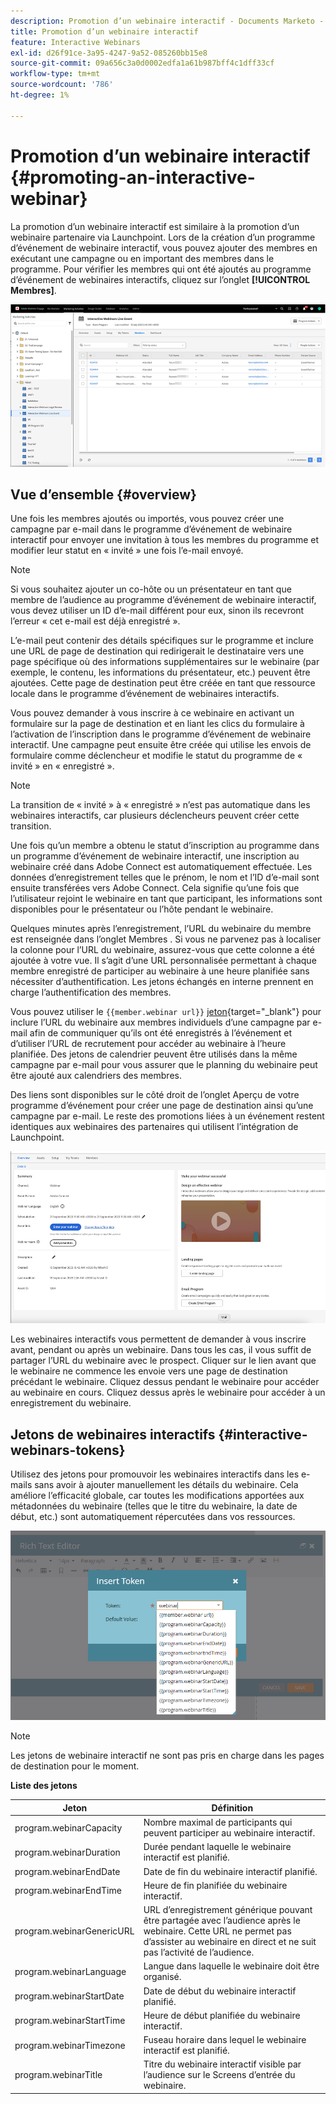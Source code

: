```yaml
---
description: Promotion d’un webinaire interactif - Documents Marketo - Documentation du produit
title: Promotion d’un webinaire interactif
feature: Interactive Webinars
exl-id: d26f91ce-3a95-4247-9a52-085260bb15e8
source-git-commit: 09a656c3a0d0002edfa1a61b987bff4c1dff33cf
workflow-type: tm+mt
source-wordcount: '786'
ht-degree: 1%

---
```


# Promotion d’un webinaire interactif {#promoting-an-interactive-webinar}

La promotion d’un webinaire interactif est similaire à la promotion d’un webinaire partenaire via Launchpoint. Lors de la création d’un programme d’événement de webinaire interactif, vous pouvez ajouter des membres en exécutant une campagne ou en important des membres dans le programme. Pour vérifier les membres qui ont été ajoutés au programme d’événement de webinaires interactifs, cliquez sur l’onglet **[!UICONTROL Membres]**.

![](assets/promoting-an-interactive-webinar-1.png)

## Vue d’ensemble {#overview}

Une fois les membres ajoutés ou importés, vous pouvez créer une campagne par e-mail dans le programme d’événement de webinaire interactif pour envoyer une invitation à tous les membres du programme et modifier leur statut en « invité » une fois l’e-mail envoyé.

>[!NOTE]
>
>Si vous souhaitez ajouter un co-hôte ou un présentateur en tant que membre de l’audience au programme d’événement de webinaire interactif, vous devez utiliser un ID d’e-mail différent pour eux, sinon ils recevront l’erreur « cet e-mail est déjà enregistré ».

L’e-mail peut contenir des détails spécifiques sur le programme et inclure une URL de page de destination qui redirigerait le destinataire vers une page spécifique où des informations supplémentaires sur le webinaire (par exemple, le contenu, les informations du présentateur, etc.) peuvent être ajoutées. Cette page de destination peut être créée en tant que ressource locale dans le programme d’événement de webinaires interactifs.

Vous pouvez demander à vous inscrire à ce webinaire en activant un formulaire sur la page de destination et en liant les clics du formulaire à l’activation de l’inscription dans le programme d’événement de webinaire interactif. Une campagne peut ensuite être créée qui utilise les envois de formulaire comme déclencheur et modifie le statut du programme de « invité » en « enregistré ».

>[!NOTE]
>
>La transition de « invité » à « enregistré » n’est pas automatique dans les webinaires interactifs, car plusieurs déclencheurs peuvent créer cette transition.

Une fois qu’un membre a obtenu le statut d’inscription au programme dans un programme d’événement de webinaire interactif, une inscription au webinaire créé dans Adobe Connect est automatiquement effectuée. Les données d’enregistrement telles que le prénom, le nom et l’ID d’e-mail sont ensuite transférées vers Adobe Connect. Cela signifie qu’une fois que l’utilisateur rejoint le webinaire en tant que participant, les informations sont disponibles pour le présentateur ou l’hôte pendant le webinaire.

Quelques minutes après l’enregistrement, l’URL du webinaire du membre est renseignée dans l’onglet Membres . Si vous ne parvenez pas à localiser la colonne pour l’URL du webinaire, assurez-vous que cette colonne a été ajoutée à votre vue. Il s’agit d’une URL personnalisée permettant à chaque membre enregistré de participer au webinaire à une heure planifiée sans nécessiter d’authentification. Les jetons échangés en interne prennent en charge l’authentification des membres.

Vous pouvez utiliser le `{{member.webinar url}}` [jeton](/help/marketo/product-docs/demand-generation/landing-pages/personalizing-landing-pages/tokens-overview.md){target="_blank"} pour inclure l’URL du webinaire aux membres individuels d’une campagne par e-mail afin de communiquer qu’ils ont été enregistrés à l’événement et d’utiliser l’URL de recrutement pour accéder au webinaire à l’heure planifiée. Des jetons de calendrier peuvent être utilisés dans la même campagne par e-mail pour vous assurer que le planning du webinaire peut être ajouté aux calendriers des membres.

Des liens sont disponibles sur le côté droit de l’onglet Aperçu de votre programme d’événement pour créer une page de destination ainsi qu’une campagne par e-mail. Le reste des promotions liées à un événement restent identiques aux webinaires des partenaires qui utilisent l’intégration de Launchpoint.

![](assets/promoting-an-interactive-webinar-2.png)

Les webinaires interactifs vous permettent de demander à vous inscrire avant, pendant ou après un webinaire. Dans tous les cas, il vous suffit de partager l’URL du webinaire avec le prospect. Cliquer sur le lien avant que le webinaire ne commence les envoie vers une page de destination précédant le webinaire. Cliquez dessus pendant le webinaire pour accéder au webinaire en cours. Cliquez dessus après le webinaire pour accéder à un enregistrement du webinaire.

## Jetons de webinaires interactifs {#interactive-webinars-tokens}

Utilisez des jetons pour promouvoir les webinaires interactifs dans les e-mails sans avoir à ajouter manuellement les détails du webinaire. Cela améliore l’efficacité globale, car toutes les modifications apportées aux métadonnées du webinaire (telles que le titre du webinaire, la date de début, etc.) sont automatiquement répercutées dans vos ressources.

![](assets/promoting-an-interactive-webinar-3.png)

>[!NOTE]
>
>Les jetons de webinaire interactif ne sont pas pris en charge dans les pages de destination pour le moment.

**Liste des jetons**

<table><thead>
  <tr>
    <th>Jeton</th>
    <th>Définition</th>
  </tr></thead>
<tbody>
  <tr>
    <td>program.webinarCapacity</td>
    <td>Nombre maximal de participants qui peuvent participer au webinaire interactif.</td>
  </tr>
  <tr>
    <td>program.webinarDuration</td>
    <td>Durée pendant laquelle le webinaire interactif est planifié.</td>
  </tr>
  <tr>
    <td>program.webinarEndDate</td>
    <td>Date de fin du webinaire interactif planifié.</td>
  </tr>
  <tr>
    <td>program.webinarEndTime</td>
    <td>Heure de fin planifiée du webinaire interactif.</td>
  </tr>
  <tr>
    <td>program.webinarGenericURL</td>
    <td>URL d’enregistrement générique pouvant être partagée avec l’audience après le webinaire. Cette URL ne permet pas d’assister au webinaire en direct et ne suit pas l’activité de l’audience.</td>
  </tr>
  <tr>
    <td>program.webinarLanguage</td>
    <td>Langue dans laquelle le webinaire doit être organisé.</td>
  </tr>
  <tr>
    <td>program.webinarStartDate</td>
    <td>Date de début du webinaire interactif planifié.</td>
  </tr>
  <tr>
    <td>program.webinarStartTime</td>
    <td>Heure de début planifiée du webinaire interactif.</td>
  </tr>
  <tr>
    <td>program.webinarTimezone</td>
    <td>Fuseau horaire dans lequel le webinaire interactif est planifié.</td>
  </tr>
  <tr>
    <td>program.webinarTitle</td>
    <td>Titre du webinaire interactif visible par l’audience sur le Screens d’entrée du webinaire.</td>
  </tr>
</tbody></table>
